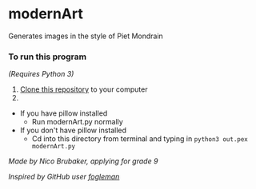 # modernArt
Generates images in the style of Piet Mondrain

### To run this program
_(Requires Python 3)_
1. [Clone this repository](https://help.github.com/articles/cloning-a-repository/) to your computer
2.
- If you have pillow installed
  - Run modernArt.py normally
- If you don't have pillow installed
  - Cd into this directory from terminal and typing in `python3 out.pex modernArt.py`

_Made by Nico Brubaker, applying for grade 9_

_Inspired by GitHub user [fogleman](https://github.com/fogleman/Piet)_

